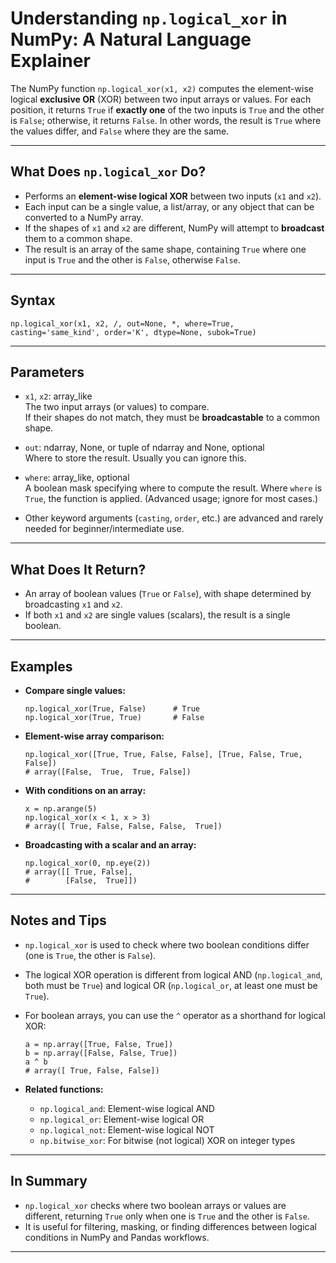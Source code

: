# Understanding `np.logical_xor` in NumPy: A Natural Language Explainer

The NumPy function `np.logical_xor(x1, x2)` computes the element-wise logical **exclusive OR** (XOR) between two input arrays or values. For each position, it returns `True` if **exactly one** of the two inputs is `True` and the other is `False`; otherwise, it returns `False`. In other words, the result is `True` where the values differ, and `False` where they are the same.

---

## What Does `np.logical_xor` Do?

- Performs an **element-wise logical XOR** between two inputs (`x1` and `x2`).
- Each input can be a single value, a list/array, or any object that can be converted to a NumPy array.
- If the shapes of `x1` and `x2` are different, NumPy will attempt to **broadcast** them to a common shape.
- The result is an array of the same shape, containing `True` where one input is `True` and the other is `False`, otherwise `False`.

---

## Syntax

    np.logical_xor(x1, x2, /, out=None, *, where=True, casting='same_kind', order='K', dtype=None, subok=True)

---

## Parameters

- `x1`, `x2`: array_like  
    The two input arrays (or values) to compare.  
    If their shapes do not match, they must be **broadcastable** to a common shape.

- `out`: ndarray, None, or tuple of ndarray and None, optional  
    Where to store the result. Usually you can ignore this.

- `where`: array_like, optional  
    A boolean mask specifying where to compute the result. Where `where` is `True`, the function is applied. (Advanced usage; ignore for most cases.)

- Other keyword arguments (`casting`, `order`, etc.) are advanced and rarely needed for beginner/intermediate use.

---

## What Does It Return?

- An array of boolean values (`True` or `False`), with shape determined by broadcasting `x1` and `x2`.
- If both `x1` and `x2` are single values (scalars), the result is a single boolean.

---

## Examples

- **Compare single values:**

      np.logical_xor(True, False)      # True
      np.logical_xor(True, True)       # False

- **Element-wise array comparison:**

      np.logical_xor([True, True, False, False], [True, False, True, False])
      # array([False,  True,  True, False])

- **With conditions on an array:**

      x = np.arange(5)
      np.logical_xor(x < 1, x > 3)
      # array([ True, False, False, False,  True])

- **Broadcasting with a scalar and an array:**

      np.logical_xor(0, np.eye(2))
      # array([[ True, False],
      #        [False,  True]])

---

## Notes and Tips

- `np.logical_xor` is used to check where two boolean conditions differ (one is `True`, the other is `False`).
- The logical XOR operation is different from logical AND (`np.logical_and`, both must be `True`) and logical OR (`np.logical_or`, at least one must be `True`).
- For boolean arrays, you can use the `^` operator as a shorthand for logical XOR:

      a = np.array([True, False, True])
      b = np.array([False, False, True])
      a ^ b
      # array([ True, False, False])

- **Related functions:**  
    - `np.logical_and`: Element-wise logical AND  
    - `np.logical_or`: Element-wise logical OR  
    - `np.logical_not`: Element-wise logical NOT  
    - `np.bitwise_xor`: For bitwise (not logical) XOR on integer types

---

## In Summary

- `np.logical_xor` checks where two boolean arrays or values are different, returning `True` only when one is `True` and the other is `False`.
- It is useful for filtering, masking, or finding differences between logical conditions in NumPy and Pandas workflows.

---
